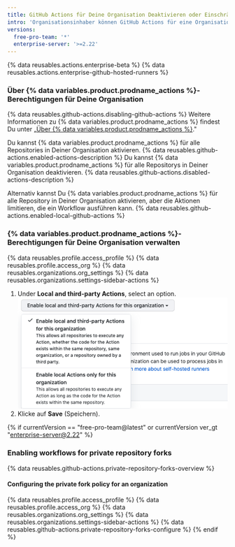 ```yaml
---
title: GitHub Actions für Deine Organisation Deaktivieren oder Einschränken
intro: 'Organisationsinhaber können GitHub Actions für eine Organisation deaktivieren, aktivieren oder einschränken.'
versions:
  free-pro-team: '*'
  enterprise-server: '>=2.22'
---
```


{% data reusables.actions.enterprise-beta %}
{% data reusables.actions.enterprise-github-hosted-runners %}

### Über {% data variables.product.prodname_actions %}-Berechtigungen für Deine Organisation

{% data reusables.github-actions.disabling-github-actions %} Weitere Informationen zu {% data variables.product.prodname_actions %} findest Du unter „[Über {% data variables.product.prodname_actions %}](/actions/getting-started-with-github-actions/about-github-actions)."

Du kannst {% data variables.product.prodname_actions %} für alle Repositories in Deiner Organisation aktivieren. {% data reusables.github-actions.enabled-actions-description %} Du kannst {% data variables.product.prodname_actions %} für alle Repositorys in Deiner Organisation deaktivieren. {% data reusables.github-actions.disabled-actions-description %}

Alternativ kannst Du {% data variables.product.prodname_actions %} für alle Repository in Deiner Organisation aktivieren, aber die Aktionen limitieren, die ein Workflow ausführen kann. {% data reusables.github-actions.enabled-local-github-actions %}

### {% data variables.product.prodname_actions %}-Berechtigungen für Deine Organisation verwalten

{% data reusables.profile.access_profile %}
{% data reusables.profile.access_org %}
{% data reusables.organizations.org_settings %}
{% data reusables.organizations.settings-sidebar-actions %}
1. Under **Local and third-party Actions**, select an option. ![Aktiviere, deaktiviere oder limitiere die Aktionen für diese Organisation](/assets/images/help/repository/enable-org-actions.png)
1. Klicke auf **Save** (Speichern).

{% if currentVersion == "free-pro-team@latest" or currentVersion ver_gt "enterprise-server@2.22" %}
### Enabling workflows for private repository forks

{% data reusables.github-actions.private-repository-forks-overview %}

#### Configuring the private fork policy for an organization

{% data reusables.profile.access_profile %}
{% data reusables.profile.access_org %}
{% data reusables.organizations.org_settings %}
{% data reusables.organizations.settings-sidebar-actions %}
{% data reusables.github-actions.private-repository-forks-configure %}
{% endif %}
